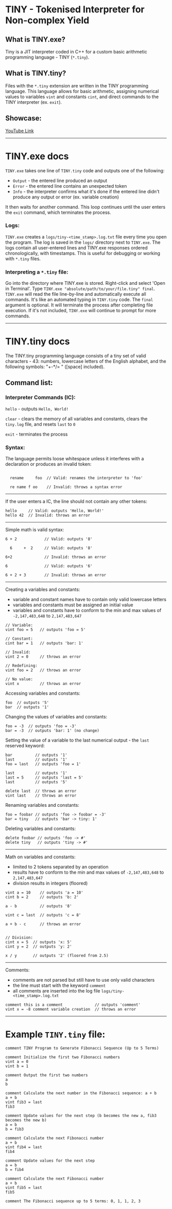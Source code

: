 # TINY - Tokenised Interpreter for Non-complex Yield

## What is TINY.exe?
Tiny is a JIT interpreter coded in C++ for a custom basic arithmetic programming language - TINY (`*.tiny`).

## What is TINY.tiny?
Files with the `*.tiny` extension are written in the TINY programming language. This language allows for basic arithmetic, assigning numerical values to variables `vint` and constants `cint`, and direct commands to the TINY interpreter (ex. `exit`). 

## Showcase:
[YouTube Link](https://www.youtube.com/@wojtek987)

---

# TINY.exe docs
`TINY.exe` takes one line of `TINY.tiny` code and outputs one of the following:
- `Output` - the entered line produced an output
- `Error` - the entered line contains an unexpected token
- `Info` - the interpreter confirms what it's done if the entered line didn't produce any output or error (ex. variable creation)

It then waits for another command. This loop continues until the user enters the `exit` command, which terminates the process.

### Logs:
`TINY.exe` creates a `logs/tiny-<time_stamp>.log.txt` file every time you open the program. The log is saved in the `logs/` directory next to `TINY.exe`. The logs contain all user-entered lines and TINY.exe responses ordered chronologically, with timestamps. This is useful for debugging or working with `*.tiny` files.

### Interpreting a `*.tiny` file:
Go into the directory where TINY.exe is stored. Right-click and select 'Open in Terminal'. Type `TINY.exe "absolute/path/to/your/file.tiny" final`. `TINY.exe` will read the file line-by-line and automatically execute all commands. It's like an automated typing in `TINY.tiny` code. The `final` argument is optional. It will terminate the process after completing file execution. If it's not included, `TINY.exe` will continue to prompt for more commands.

---
# TINY.tiny docs
The TINY.tiny programming language consists of a tiny set of valid characters - 43: numbers, lowercase letters of the English alphabet, and the following symbols: "+-*/= " ([space] included).

## Command list:
### Interpreter Commands (IC):
`hello` - outputs `Hello, World!`

`clear` - clears the memory of all variables and constants, clears the `tiny.log` file, and resets `last` to `0`

`exit` - terminates the process

### Syntax:
The language permits loose whitespace unless it interferes with a declaration or produces an invalid token:

```

  rename     foo  // Valid: renames the interpreter to 'foo'

  re name f oo    // Invalid: throws a syntax error

```

---

If the user enters a IC, the line should not contain any other tokens:

```
hello     // Valid: outputs 'Hello, World!'
hello 42  // Invalid: throws an error
```

---

Simple math is valid syntax:

```
6 + 2            // Valid: outputs '8'

  6     +  2     // Valid: outputs '8'

6+2              // Invalid: throws an error
  
6                // Valid: outputs '6'
  
6 + 2 + 3        // Invalid: throws an error
```

---

Creating a variables and constants:

- variable and constant names have to contain only valid lowercase letters
- variables and constants must be assigned an initial value
- variables and constants have to conform to the min and max values of `-2,147,483,648` to `2,147,483,647`
```
// Variable:
vint foo = 5   // outputs 'foo = 5'

// Constant:
cint bar = 1   // outputs 'bar: 1'

// Invalid:
vint 2 = 0     // throws an error

// Redefining:
vint foo = 2   // throws an error

// No value:
vint x         // throws an error
```

Accessing variables and constants:
```
foo  // outputs '5'
bar  // outputs '1'
```

Changing the values of variables and constants:
```
foo = -3  // outputs 'foo = -3'
bar = -3  // outputs 'bar: 1' (no change)
```

Setting the value of a variable to the last numerical output - the `last` reserved keyword:
```
bar          // outputs '1'
last         // outputs '1'
foo = last   // outputs 'foo = 1'

last         // outputs '1'
last = 5     // outputs 'last = 5'
last         // outputs '5'

delete last  // throws an error
vint last    // throws an error
```

Renaming variables and constants:
```
foo = foobar // outputs 'foo -> foobar = -3'
bar = tiny   // outputs 'bar -> tiny: 1'
```

Deleting variables and constants:
```
delete foobar // outputs 'foo -> #'
delete tiny   // outputs 'tiny -> #'
```

---

Math on variables and constants:
- limited to 2 tokens separated by an operation
- results have to conform to the min and max values of `-2,147,483,648` to `2,147,483,647`
- division results in integers (floored)

```
vint a = 10    // outputs 'a = 10'
cint b = 2     // outputs 'b: 2'

a - b          // outputs '8'

vint c = last  // outputs 'c = 8'

a + b - c      // throws an error


// Division:
cint x = 5  // outputs 'x: 5'
cint y = 2  // outputs 'y: 2'

x / y       // outputs '2' (floored from 2.5)
```

---

Comments:
- comments are not parsed but still have to use only valid characters
- the line must start with the keyword `comment`
- all comments are inserted into the log file `logs/tiny-<time_stamp>.log.txt`

```
comment this is a comment              // outputs 'comment'
vint x = -8 comment variable creation  // throws an error
```

---

# Example `TINY.tiny` file:
```
comment TINY Program to Generate Fibonacci Sequence (Up to 5 Terms)

comment Initialize the first two Fibonacci numbers
vint a = 0
vint b = 1

comment Output the first two numbers
a
b

comment Calculate the next number in the Fibonacci sequence: a + b
a + b
vint fib3 = last
fib3

comment Update values for the next step (b becomes the new a, fib3 becomes the new b)
a = b
b = fib3

comment Calculate the next Fibonacci number
a + b
vint fib4 = last
fib4

comment Update values for the next step
a = b
b = fib4

comment Calculate the next Fibonacci number
a + b
vint fib5 = last
fib5

comment The Fibonacci sequence up to 5 terms: 0, 1, 1, 2, 3
```

